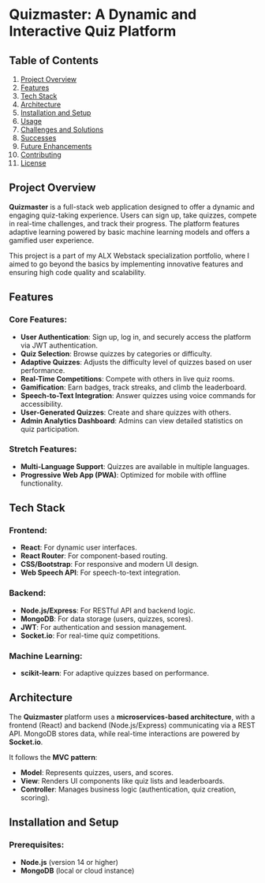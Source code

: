 # Quizmaster: A Dynamic and Interactive Quiz Platform

## Table of Contents
1. [Project Overview](#project-overview)
2. [Features](#features)
3. [Tech Stack](#tech-stack)
4. [Architecture](#architecture)
5. [Installation and Setup](#installation-and-setup)
6. [Usage](#usage)
7. [Challenges and Solutions](#challenges-and-solutions)
8. [Successes](#successes)
9. [Future Enhancements](#future-enhancements)
10. [Contributing](#contributing)
11. [License](#license)

## Project Overview
**Quizmaster** is a full-stack web application designed to offer a dynamic and engaging quiz-taking experience. Users can sign up, take quizzes, compete in real-time challenges, and track their progress. The platform features adaptive learning powered by basic machine learning models and offers a gamified user experience.

This project is a part of my ALX Webstack specialization portfolio, where I aimed to go beyond the basics by implementing innovative features and ensuring high code quality and scalability.

## Features

### Core Features:
- **User Authentication**: Sign up, log in, and securely access the platform via JWT authentication.
- **Quiz Selection**: Browse quizzes by categories or difficulty.
- **Adaptive Quizzes**: Adjusts the difficulty level of quizzes based on user performance.
- **Real-Time Competitions**: Compete with others in live quiz rooms.
- **Gamification**: Earn badges, track streaks, and climb the leaderboard.
- **Speech-to-Text Integration**: Answer quizzes using voice commands for accessibility.
- **User-Generated Quizzes**: Create and share quizzes with others.
- **Admin Analytics Dashboard**: Admins can view detailed statistics on quiz participation.

### Stretch Features:
- **Multi-Language Support**: Quizzes are available in multiple languages.
- **Progressive Web App (PWA)**: Optimized for mobile with offline functionality.

## Tech Stack

### Frontend:
- **React**: For dynamic user interfaces.
- **React Router**: For component-based routing.
- **CSS/Bootstrap**: For responsive and modern UI design.
- **Web Speech API**: For speech-to-text integration.

### Backend:
- **Node.js/Express**: For RESTful API and backend logic.
- **MongoDB**: For data storage (users, quizzes, scores).
- **JWT**: For authentication and session management.
- **Socket.io**: For real-time quiz competitions.

### Machine Learning:
- **scikit-learn**: For adaptive quizzes based on performance.

## Architecture
The **Quizmaster** platform uses a **microservices-based architecture**, with a frontend (React) and backend (Node.js/Express) communicating via a REST API. MongoDB stores data, while real-time interactions are powered by **Socket.io**.

It follows the **MVC pattern**:
- **Model**: Represents quizzes, users, and scores.
- **View**: Renders UI components like quiz lists and leaderboards.
- **Controller**: Manages business logic (authentication, quiz creation, scoring).

## Installation and Setup

### Prerequisites:
- **Node.js** (version 14 or higher)
- **MongoDB** (local or cloud instance)
